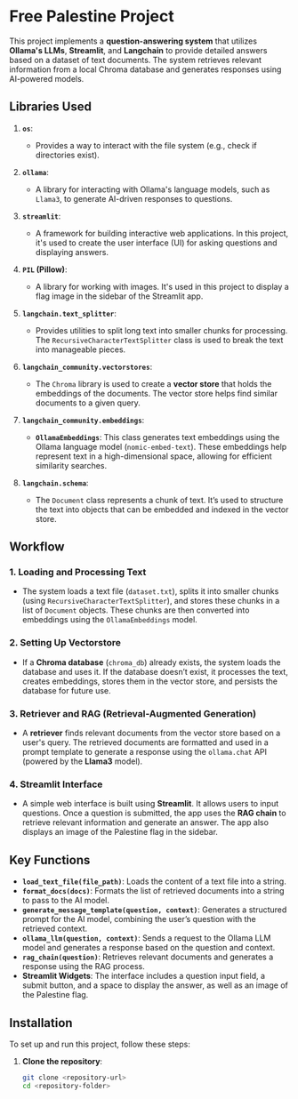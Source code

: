 # Free Palestine Project

This project implements a **question-answering system** that utilizes **Ollama's LLMs**, **Streamlit**, and **Langchain** to provide detailed answers based on a dataset of text documents. The system retrieves relevant information from a local Chroma database and generates responses using AI-powered models.

## Libraries Used

1. **`os`**:
   - Provides a way to interact with the file system (e.g., check if directories exist).

2. **`ollama`**:
   - A library for interacting with Ollama's language models, such as `Llama3`, to generate AI-driven responses to questions.

3. **`streamlit`**:
   - A framework for building interactive web applications. In this project, it's used to create the user interface (UI) for asking questions and displaying answers.

4. **`PIL` (Pillow)**:
   - A library for working with images. It's used in this project to display a flag image in the sidebar of the Streamlit app.

5. **`langchain.text_splitter`**:
   - Provides utilities to split long text into smaller chunks for processing. The `RecursiveCharacterTextSplitter` class is used to break the text into manageable pieces.

6. **`langchain_community.vectorstores`**:
   - The `Chroma` library is used to create a **vector store** that holds the embeddings of the documents. The vector store helps find similar documents to a given query.

7. **`langchain_community.embeddings`**:
   - **`OllamaEmbeddings`**: This class generates text embeddings using the Ollama language model (`nomic-embed-text`). These embeddings help represent text in a high-dimensional space, allowing for efficient similarity searches.

8. **`langchain.schema`**:
   - The `Document` class represents a chunk of text. It’s used to structure the text into objects that can be embedded and indexed in the vector store.

## Workflow

### 1. **Loading and Processing Text**
- The system loads a text file (`dataset.txt`), splits it into smaller chunks (using `RecursiveCharacterTextSplitter`), and stores these chunks in a list of `Document` objects. These chunks are then converted into embeddings using the `OllamaEmbeddings` model.

### 2. **Setting Up Vectorstore**
- If a **Chroma database** (`chroma_db`) already exists, the system loads the database and uses it. If the database doesn’t exist, it processes the text, creates embeddings, stores them in the vector store, and persists the database for future use.

### 3. **Retriever and RAG (Retrieval-Augmented Generation)**
- A **retriever** finds relevant documents from the vector store based on a user's query. The retrieved documents are formatted and used in a prompt template to generate a response using the `ollama.chat` API (powered by the **Llama3** model).

### 4. **Streamlit Interface**
- A simple web interface is built using **Streamlit**. It allows users to input questions. Once a question is submitted, the app uses the **RAG chain** to retrieve relevant information and generate an answer. The app also displays an image of the Palestine flag in the sidebar.

## Key Functions

- **`load_text_file(file_path)`**: Loads the content of a text file into a string.
- **`format_docs(docs)`**: Formats the list of retrieved documents into a string to pass to the AI model.
- **`generate_message_template(question, context)`**: Generates a structured prompt for the AI model, combining the user’s question with the retrieved context.
- **`ollama_llm(question, context)`**: Sends a request to the Ollama LLM model and generates a response based on the question and context.
- **`rag_chain(question)`**: Retrieves relevant documents and generates a response using the RAG process.
- **Streamlit Widgets**: The interface includes a question input field, a submit button, and a space to display the answer, as well as an image of the Palestine flag.

## Installation

To set up and run this project, follow these steps:

1. **Clone the repository**:
   ```bash
   git clone <repository-url>
   cd <repository-folder>
